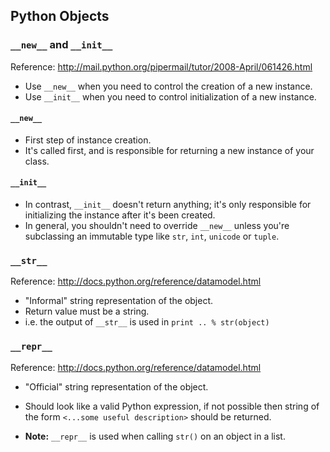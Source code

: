<!--
Categories:
  - python
Tags:
  - objects
-->

## Python Objects

### `__new__` and `__init__`

Reference: http://mail.python.org/pipermail/tutor/2008-April/061426.html

- Use `__new__` when you need to control the creation of a new instance.
- Use `__init__` when you need to control initialization of a new instance.

#### `__new__`

- First step of instance creation.  
- It's called first, and is responsible for returning a new instance of your class.  

#### `__init__`
- In contrast, `__init__` doesn't return anything; it's only responsible for initializing the instance after it's been created.
- In general, you shouldn't need to override `__new__` unless you're subclassing an immutable type like `str`, `int`, `unicode` or `tuple`.

### `__str__` 

Reference: http://docs.python.org/reference/datamodel.html

- "Informal" string representation of the object.
- Return value must be a string.
- i.e. the output of `__str__` is used in `print .. % str(object)`

### `__repr__` 

Reference: http://docs.python.org/reference/datamodel.html

- "Official" string representation of the object.
- Should look like a valid Python expression, if not possible then string of the form `<...some useful description>` should be returned.

- **Note:** `__repr__` is used when calling `str()` on an object in a list.
